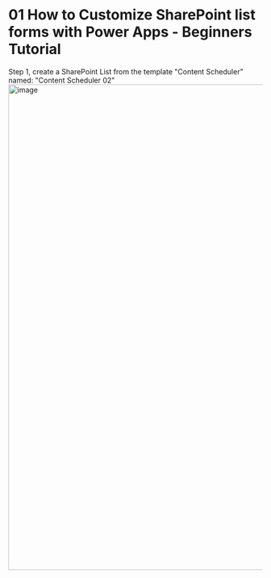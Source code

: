 # 01 How to Customize SharePoint list forms with Power Apps - Beginners Tutorial

Step 1, create a SharePoint List from the template "Content Scheduler" named: "Content Scheduler 02"<br/>
<img width="1762" height="961" alt="image" src="https://github.com/user-attachments/assets/b5c22a01-d55d-48c6-ad0f-3a1a9607b7de" /><br/>
